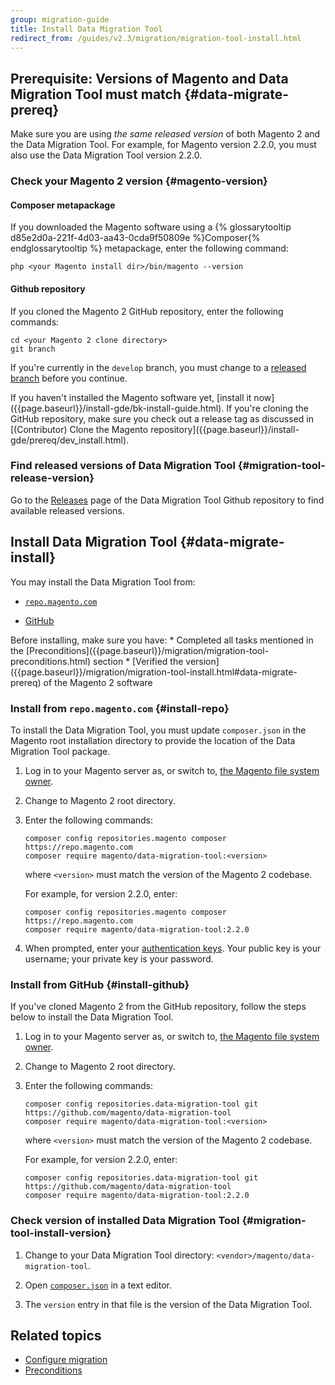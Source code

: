 ```yaml
---
group: migration-guide
title: Install Data Migration Tool
redirect_from: /guides/v2.3/migration/migration-tool-install.html
---
```


## Prerequisite: Versions of Magento and Data Migration Tool must match {#data-migrate-prereq}

Make sure you are using _the same released version_ of both Magento 2 and the Data Migration Tool. For example, for Magento version 2.2.0, you must also use the Data Migration Tool version 2.2.0.

### Check your Magento 2 version {#magento-version}

#### Composer metapackage

If you downloaded the Magento software using a {% glossarytooltip d85e2d0a-221f-4d03-aa43-0cda9f50809e %}Composer{% endglossarytooltip %} metapackage, enter the following command:

```
php <your Magento install dir>/bin/magento --version
```

#### Github repository

If you cloned the Magento 2 GitHub repository, enter the following commands:

```
cd <your Magento 2 clone directory>
git branch
```

If you're currently in the `develop` branch, you must change to a [released branch]({{page.baseurl}}/install/methods/git/downgrade.html) before you continue.

<div class="bs-callout bs-callout-tip" markdown="1">
If you haven't installed the Magento software yet, [install it now]({{page.baseurl}}/install-gde/bk-install-guide.html).
If you're cloning the GitHub repository, make sure you check out a release tag as discussed in [(Contributor) Clone the Magento repository]({{page.baseurl}}/install-gde/prereq/dev_install.html).
</div>

### Find released versions of Data Migration Tool {#migration-tool-release-version}

Go to the [Releases](https://github.com/magento/data-migration-tool/releases) page of the Data Migration Tool Github repository to find available released versions.

## Install Data Migration Tool {#data-migrate-install}

You may install the Data Migration Tool from:

* [`repo.magento.com`](#install-repo)

* [GitHub](#install-github)

<div class="bs-callout bs-callout-info" id="info" markdown="1">
Before installing, make sure you have:
* Completed all tasks mentioned in the [Preconditions]({{page.baseurl}}/migration/migration-tool-preconditions.html) section
* [Verified the version]({{page.baseurl}}/migration/migration-tool-install.html#data-migrate-prereq) of the Magento 2 software
</div>

### Install from `repo.magento.com` {#install-repo}

To install the Data Migration Tool, you must update `composer.json` in the Magento root installation directory to provide the location of the Data Migration Tool package.

1. Log in to your Magento server as, or switch to, [the Magento file system owner]({{page.baseurl}}/install-gde/prereq/apache-user.html).
2. Change to Magento 2 root directory.
3. Enter the following commands:

   ```
   composer config repositories.magento composer https://repo.magento.com
   composer require magento/data-migration-tool:<version>
   ```

   where `<version>` must match the version of the Magento 2 codebase.

   For example, for version 2.2.0, enter:

   ```
   composer config repositories.magento composer https://repo.magento.com
   composer require magento/data-migration-tool:2.2.0
   ```

4. When prompted, enter your <a href="{{site.baseurl}}/guides/v2.0/install-gde/prereq/connect-auth.html">authentication keys</a>. Your public key is your username; your private key is your password.

### Install from GitHub {#install-github}

If you've cloned Magento 2 from the GitHub repository, follow the steps below to install the Data Migration Tool.

1. Log in to your Magento server as, or switch to, [the Magento file system owner]({{page.baseurl}}/install-gde/prereq/apache-user.html).
2. Change to Magento 2 root directory.
3. Enter the following commands:

   ```
   composer config repositories.data-migration-tool git https://github.com/magento/data-migration-tool
   composer require magento/data-migration-tool:<version>
   ```

   where `<version>` must match the version of the Magento 2 codebase.

   For example, for version 2.2.0, enter:

   ```
   composer config repositories.data-migration-tool git https://github.com/magento/data-migration-tool
   composer require magento/data-migration-tool:2.2.0
   ```

### Check version of installed Data Migration Tool {#migration-tool-install-version}

1. Change to your Data Migration Tool directory: `<vendor>/magento/data-migration-tool`.

2. Open [`composer.json`][composer-json] in a text editor.

3. The `version` entry in that file is the version of the Data Migration Tool.

## Related topics

* [Configure migration]({{page.baseurl}}/migration/tool/configure.html)
* [Preconditions]({{page.baseurl}}/migration/tool/preconditions.html)

[composer-json]: https://github.com/magento/data-migration-tool/blob/master/composer.json

